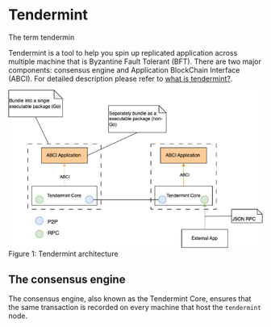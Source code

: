# Tendermint

The term tendermin

Tendermint is a tool to help you spin up replicated application across multiple machine that is Byzantine Fault Tolerant (BFT). There are two major components: consensus engine and Application BlockChain Interface (ABCI). For detailed description please refer to [what is tendermint?](https://docs.tendermint.com/v0.34/introduction/what-is-tendermint.html).

![Figure 1](../assets/img/tendermint-arch.png)<br>
Figure 1: Tendermint architecture

## The consensus engine

The consensus engine, also known as the Tendermint Core, ensures that the same transaction is recorded on every machine that host the `tendermint` node. 